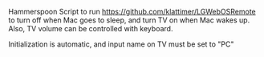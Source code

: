 Hammerspoon Script to run https://github.com/klattimer/LGWebOSRemote to turn off when Mac goes to sleep, and turn TV on when Mac wakes up. Also, TV volume can be controlled with keyboard.

Initialization is automatic, and input name on TV must be set to "PC"
